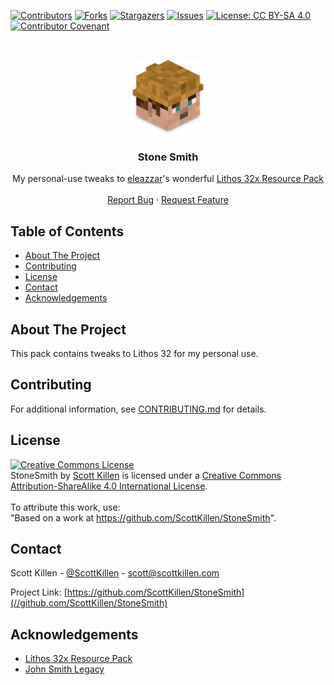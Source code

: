 <!--
*** Thanks for checking out this README Template. If you have a suggestion that would
*** make this better, please fork the repo and create a pull request or simply open
*** an issue with the tag "enhancement".
*** Thanks again! Now go create something AMAZING! :D
-->

<!-- PROJECT SHIELDS -->
<!--
*** I'm using markdown "reference style" links for readability.
*** Reference links are enclosed in brackets [ ] instead of parentheses ( ).
*** See the bottom of this document for the declaration of the reference variables
*** for contributors-url, forks-url, etc. This is an optional, concise syntax you may use.
*** https://www.markdownguide.org/basic-syntax/#reference-style-links
-->
[![Contributors][contributors-shield]][contributors-url]
[![Forks][forks-shield]][forks-url]
[![Stargazers][stars-shield]][stars-url]
[![Issues][issues-shield]][issues-url]
[![License: CC BY-SA 4.0][license-shield]][license-url]
[![Contributor Covenant][code-of-conduct-shield]][code-of-conduct-url]

<!-- PROJECT LOGO -->
<br />
<p align="center">
  <a href="https://github.com/ScottKillen/StoneSmith">
    <img src="source/pack.png" alt="Logo" width="120" height="120" />
  </a>

  <h3 align="center">Stone Smith</h3>

  <p align="center">
    My personal-use tweaks to <a href="https://www.curseforge.com/members/eleazzaar/">eleazzar<a>'s wonderful <a href="https://www.curseforge.com/minecraft/texture-packs/lithos-core-32x-1-6-1-11-complete">Lithos 32x Resource Pack</a>
    <br />
    <br />
    <a href="https://github.com/ScottKillen/StoneSmith/issues">Report Bug</a>
    ·
    <a href="https://github.com/ScottKillen/StoneSmith/issues">Request Feature</a>
  </p>
</p>

<!-- TABLE OF CONTENTS -->
<!-- omit in toc -->
## Table of Contents

- [About The Project](#about-the-project)
- [Contributing](#contributing)
- [License](#license)
- [Contact](#contact)
- [Acknowledgements](#acknowledgements)

<!-- ABOUT THE PROJECT -->
## About The Project

This pack contains tweaks to Lithos 32 for my personal use.

<!-- CONTRIBUTING -->
## Contributing

For additional information, see [CONTRIBUTING.md][contributing-url] for details.

<!-- LICENSE -->
## License

<a rel="license" href="http://creativecommons.org/licenses/by-sa/4.0/"><img alt="Creative Commons License" style="border-width:0" src="https://i.creativecommons.org/l/by-sa/4.0/88x31.png" /></a><br /><span xmlns:dct="http://purl.org/dc/terms/" property="dct:title">StoneSmith</span> by <a xmlns:cc="http://creativecommons.org/ns#" href="https://github.com/ScottKillen" property="cc:attributionName" rel="cc:attributionURL">Scott Killen</a> is licensed under a <a rel="license" href="http://creativecommons.org/licenses/by-sa/4.0/">Creative Commons Attribution-ShareAlike 4.0 International License</a>.<br /><br />To attribute this work, use:<br />"Based on a work at <a xmlns:dct="http://purl.org/dc/terms/" href="https://github.com/ScottKillen/Stone Smith" rel="dct:source"><https://github.com/ScottKillen/StoneSmith></a>".

<!-- CONTACT -->
## Contact

Scott Killen - [@ScottKillen](https://twitter.com/ScottKillen) - scott@scottkillen.com

Project Link: [https://github.com/ScottKillen/StoneSmith](//github.com/ScottKillen/StoneSmith)

<!-- ACKNOWLEDGEMENTS -->
## Acknowledgements

- [Lithos 32x Resource Pack](//www.curseforge.com/minecraft/texture-packs/lithos-core-32x-1-6-1-11-complete)
- [John Smith Legacy](//john-smith-modded.github.io)

<!-- MARKDOWN LINKS & IMAGES -->
<!-- https://www.markdownguide.org/basic-syntax/#reference-style-links -->
[contributors-shield]: https://img.shields.io/github/contributors/ScottKillen/StoneSmith.svg?style=flat-square
[contributors-url]: https://github.com/ScottKillen/StoneSmith/graphs/contributors
[forks-shield]: https://img.shields.io/github/forks/ScottKillen/StoneSmith.svg?style=flat-square
[forks-url]: https://github.com/ScottKillen/StoneSmith/network/members
[stars-shield]: https://img.shields.io/github/stars/ScottKillen/StoneSmith.svg?style=flat-square
[stars-url]: https://github.com/ScottKillen/StoneSmith/stargazers
[issues-shield]: https://img.shields.io/github/issues/ScottKillen/StoneSmith.svg?style=flat-square
[issues-url]: https://github.com/ScottKillen/StoneSmith/issues
[license-shield]: https://img.shields.io/github/license/ScottKillen/StoneSmith.svg?style=flat-square
[license-url]: https://github.com/ScottKillen/StoneSmith/blob/master/LICENSE.md
[code-of-conduct-shield]: https://img.shields.io/badge/Contributor%20Covenant-v2.0%20adopted-ff69b4.svg?style=flat-square
[code-of-conduct-url]: https://github.com/ScottKillen/StoneSmith/blob/master/CODE_OF_CONDUCT.md
[contributing-url]: https://github.com/ScottKillen/StoneSmith/blob/master/CONTRIBUTING.md
